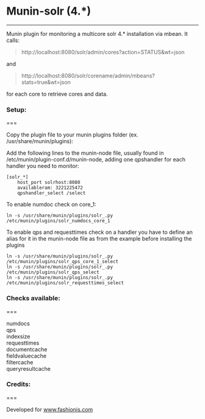 # Munin-solr (4.*)
-------------

Munin plugin for monitoring a multicore solr 4.* installation via mbean.
It calls:
> http://localhost:8080/solr/admin/cores?action=STATUS&wt=json

and

> http://localhost:8080/solr/corename/admin/mbeans?stats=true&wt=json

for each core to retrieve cores and data.

### Setup:
===

Copy the plugin file to your munin plugins folder (ex. /usr/share/munin/plugins):

Add the following lines to the munin-node file, usually found in /etc/munin/plugin-conf.d/munin-node, adding one qpshandler for each handler you need to monitor:

    [solr_*]
        host_port solrhost:8080 
        availableram: 3221225472
        qpshandler_select /select


To enable numdoc check on core_1:

    ln -s /usr/share/munin/plugins/solr_.py /etc/munin/plugins/solr_numdocs_core_1


To enable qps and requesttimes check on a handler you have to define an alias for it in the munin-node file as from the example before installing the plugins

    ln -s /usr/share/munin/plugins/solr_.py /etc/munin/plugins/solr_qps_core_1_select
    ln -s /usr/share/munin/plugins/solr_.py /etc/munin/plugins/solr_qps_select
    ln -s /usr/share/munin/plugins/solr_.py /etc/munin/plugins/solr_requesttimes_select



### Checks available:
===

numdocs  
qps  
indexsize  
requesttimes  
documentcache  
fieldvaluecache  
filtercache  
queryresultcache  


### Credits:
===

Developed for www.fashionis.com
